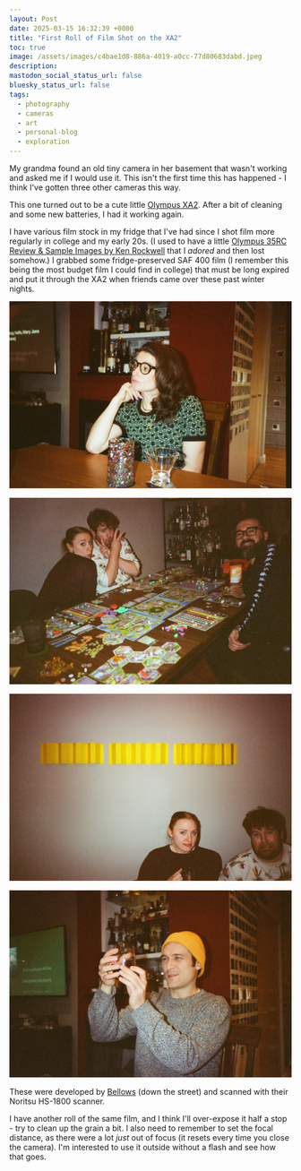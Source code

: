 ```yaml
---
layout: Post
date: 2025-03-15 16:32:39 +0000
title: "First Roll of Film Shot on the XA2"
toc: true
image: /assets/images/c4bae1d8-886a-4019-a0cc-77d80683dabd.jpeg
description: 
mastodon_social_status_url: false
bluesky_status_url: false
tags:
  - photography
  - cameras
  - art
  - personal-blog
  - exploration
---
```



My grandma found an old tiny camera in her basement that wasn't working and asked me if I would use it. This isn't the first time this has happened - I think I've gotten three other cameras this way.

This one turned out to be a cute little [Olympus XA2](https://casualphotophile.com/2023/05/23/olympus-xa2-point-and-shoot-35mm-film-camera-review/). After a bit of cleaning and some new batteries, I had it working again.

I have various film stock in my fridge that I've had since I shot film more regularly in college and my early 20s. (I used to have a little [Olympus 35RC Review & Sample Images by Ken Rockwell](https://www.kenrockwell.com/olympus/35rc.htm) that I _adored_ and then lost somehow.) I grabbed some fridge-preserved SAF 400 film (I remember this being the most budget film I could find in college) that must be long expired and put it through the XA2 when friends came over these past winter nights.

![Image](/assets/images/c4bae1d8-886a-4019-a0cc-77d80683dabd.jpeg)

![Image](/assets/images/a70d4e33-39bf-418a-940e-0977e8064da8.jpeg)

![Image](/assets/images/e5d1869d-25ea-4681-8968-b3620b017de6.jpeg)

![Image](/assets/images/bb6db991-e5af-466d-a47f-5343a83650e0.jpeg)

These were developed by [Bellows](https://www.bellowsfilmlab.com/) (down the street) and scanned with their  Noritsu HS-1800 scanner.

I have another roll of the same film, and I think I'll over-expose it half a stop - try to clean up the grain a bit. I also need to remember to set the focal distance, as there were a lot _just_ out of focus (it resets every time you close the camera). I'm interested to use it outside without a flash and see how that goes.
